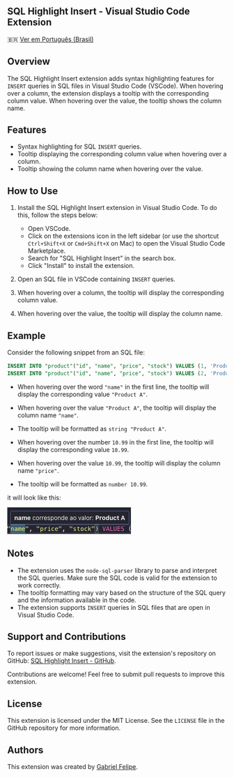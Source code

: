 ## SQL Highlight Insert - Visual Studio Code Extension

🇧🇷 [Ver em Português (Brasil)](./README.pt-BR.md)

## Overview

The SQL Highlight Insert extension adds syntax highlighting features for `INSERT` queries in SQL files in Visual Studio Code (VSCode). When hovering over a column, the extension displays a tooltip with the corresponding column value. When hovering over the value, the tooltip shows the column name.

## Features

- Syntax highlighting for SQL `INSERT` queries.
- Tooltip displaying the corresponding column value when hovering over a column.
- Tooltip showing the column name when hovering over the value.

## How to Use

1. Install the SQL Highlight Insert extension in Visual Studio Code. To do this, follow the steps below:
   - Open VSCode.
   - Click on the extensions icon in the left sidebar (or use the shortcut `Ctrl+Shift+X` or `Cmd+Shift+X` on Mac) to open the Visual Studio Code Marketplace.
   - Search for "SQL Highlight Insert" in the search box.
   - Click "Install" to install the extension.

2. Open an SQL file in VSCode containing `INSERT` queries.

3. When hovering over a column, the tooltip will display the corresponding column value.

4. When hovering over the value, the tooltip will display the column name.

## Example

Consider the following snippet from an SQL file:

```sql
INSERT INTO "product"("id", "name", "price", "stock") VALUES (1, 'Product A', 10.99, 50);
INSERT INTO "product"("id", "name", "price", "stock") VALUES (2, 'Product B', 5.99, 30);
```

- When hovering over the word `"name"` in the first line, the tooltip will display the corresponding value `"Product A"`.
- When hovering over the value `"Product A"`, the tooltip will display the column name `"name"`.
- The tooltip will be formatted as `string "Product A"`.

- When hovering over the number `10.99` in the first line, the tooltip will display the corresponding value `10.99`.
- When hovering over the value `10.99`, the tooltip will display the column name `"price"`.
- The tooltip will be formatted as `number 10.99`.

it will look like this:

![example](images/example.jpg)

## Notes

- The extension uses the `node-sql-parser` library to parse and interpret the SQL queries. Make sure the SQL code is valid for the extension to work correctly.
- The tooltip formatting may vary based on the structure of the SQL query and the information available in the code.
- The extension supports `INSERT` queries in SQL files that are open in Visual Studio Code.

## Support and Contributions

To report issues or make suggestions, visit the extension's repository on GitHub: [SQL Highlight Insert - GitHub](https://github.com/your-username/sql-highlight-insert).

Contributions are welcome! Feel free to submit pull requests to improve this extension.

## License

This extension is licensed under the MIT License. See the `LICENSE` file in the GitHub repository for more information.

## Authors

This extension was created by [Gabriel Felipe](https://github.com/gabrielfcs).
